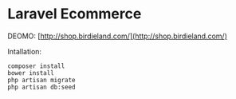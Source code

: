 # Laravel Ecommerce

DEOMO: [http://shop.birdieland.com/](http://shop.birdieland.com/)

Intallation:

    composer install
    bower install
    php artisan migrate
    php artisan db:seed

